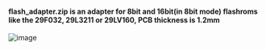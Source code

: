 #### flash_adapter.zip is an adapter for 8bit and 16bit(in 8bit mode) flashroms like the 29F032, 29L3211 or 29LV160, PCB thickness is 1.2mm 
   
![image](https://dl.dropboxusercontent.com/s/jk2xmjy5bp4jfms/flash_adapter.png?dl=1)    
